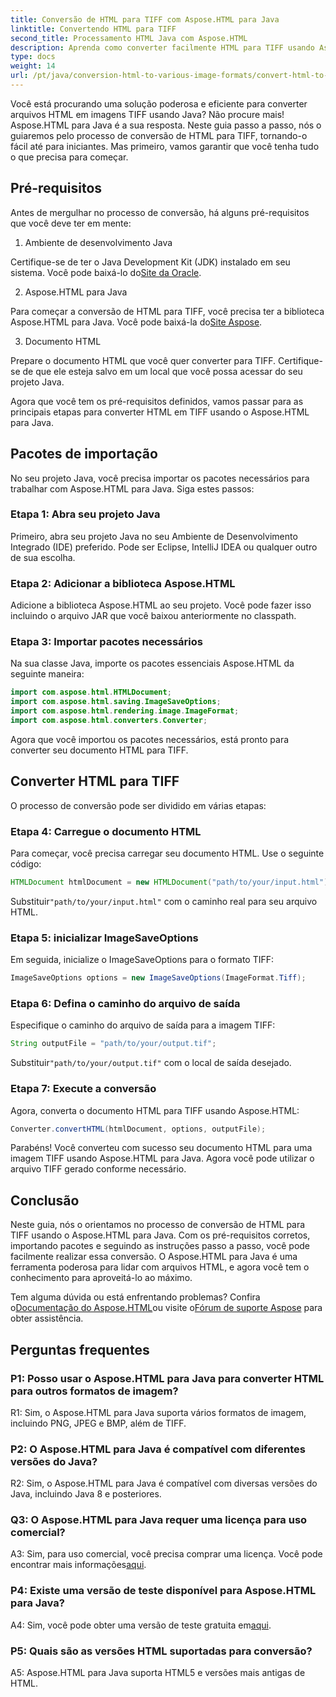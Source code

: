 ```yaml
---
title: Conversão de HTML para TIFF com Aspose.HTML para Java
linktitle: Convertendo HTML para TIFF
second_title: Processamento HTML Java com Aspose.HTML
description: Aprenda como converter facilmente HTML para TIFF usando Aspose.HTML para Java. Guia passo a passo para manuseio eficiente de documentos.
type: docs
weight: 14
url: /pt/java/conversion-html-to-various-image-formats/convert-html-to-tiff/
---
```

Você está procurando uma solução poderosa e eficiente para converter arquivos HTML em imagens TIFF usando Java? Não procure mais! Aspose.HTML para Java é a sua resposta. Neste guia passo a passo, nós o guiaremos pelo processo de conversão de HTML para TIFF, tornando-o fácil até para iniciantes. Mas primeiro, vamos garantir que você tenha tudo o que precisa para começar.

## Pré-requisitos

Antes de mergulhar no processo de conversão, há alguns pré-requisitos que você deve ter em mente:

1. Ambiente de desenvolvimento Java

 Certifique-se de ter o Java Development Kit (JDK) instalado em seu sistema. Você pode baixá-lo do[Site da Oracle](https://www.oracle.com/java/technologies/javase-downloads.html).

2. Aspose.HTML para Java

 Para começar a conversão de HTML para TIFF, você precisa ter a biblioteca Aspose.HTML para Java. Você pode baixá-la do[Site Aspose](https://releases.aspose.com/html/java/).

3. Documento HTML

Prepare o documento HTML que você quer converter para TIFF. Certifique-se de que ele esteja salvo em um local que você possa acessar do seu projeto Java.

Agora que você tem os pré-requisitos definidos, vamos passar para as principais etapas para converter HTML em TIFF usando o Aspose.HTML para Java.

## Pacotes de importação

No seu projeto Java, você precisa importar os pacotes necessários para trabalhar com Aspose.HTML para Java. Siga estes passos:

### Etapa 1: Abra seu projeto Java

Primeiro, abra seu projeto Java no seu Ambiente de Desenvolvimento Integrado (IDE) preferido. Pode ser Eclipse, IntelliJ IDEA ou qualquer outro de sua escolha.

### Etapa 2: Adicionar a biblioteca Aspose.HTML

Adicione a biblioteca Aspose.HTML ao seu projeto. Você pode fazer isso incluindo o arquivo JAR que você baixou anteriormente no classpath.

### Etapa 3: Importar pacotes necessários

Na sua classe Java, importe os pacotes essenciais Aspose.HTML da seguinte maneira:

```java
import com.aspose.html.HTMLDocument;
import com.aspose.html.saving.ImageSaveOptions;
import com.aspose.html.rendering.image.ImageFormat;
import com.aspose.html.converters.Converter;
```

Agora que você importou os pacotes necessários, está pronto para converter seu documento HTML para TIFF.

## Converter HTML para TIFF

O processo de conversão pode ser dividido em várias etapas:

### Etapa 4: Carregue o documento HTML

Para começar, você precisa carregar seu documento HTML. Use o seguinte código:

```java
HTMLDocument htmlDocument = new HTMLDocument("path/to/your/input.html");
```

 Substituir`"path/to/your/input.html"` com o caminho real para seu arquivo HTML.

### Etapa 5: inicializar ImageSaveOptions

Em seguida, inicialize o ImageSaveOptions para o formato TIFF:

```java
ImageSaveOptions options = new ImageSaveOptions(ImageFormat.Tiff);
```

### Etapa 6: Defina o caminho do arquivo de saída

Especifique o caminho do arquivo de saída para a imagem TIFF:

```java
String outputFile = "path/to/your/output.tif";
```

 Substituir`"path/to/your/output.tif"` com o local de saída desejado.

### Etapa 7: Execute a conversão

Agora, converta o documento HTML para TIFF usando Aspose.HTML:

```java
Converter.convertHTML(htmlDocument, options, outputFile);
```

Parabéns! Você converteu com sucesso seu documento HTML para uma imagem TIFF usando Aspose.HTML para Java. Agora você pode utilizar o arquivo TIFF gerado conforme necessário.

## Conclusão

Neste guia, nós o orientamos no processo de conversão de HTML para TIFF usando o Aspose.HTML para Java. Com os pré-requisitos corretos, importando pacotes e seguindo as instruções passo a passo, você pode facilmente realizar essa conversão. O Aspose.HTML para Java é uma ferramenta poderosa para lidar com arquivos HTML, e agora você tem o conhecimento para aproveitá-lo ao máximo.

 Tem alguma dúvida ou está enfrentando problemas? Confira o[Documentação do Aspose.HTML](https://reference.aspose.com/html/java/)ou visite o[Fórum de suporte Aspose](https://forum.aspose.com/) para obter assistência.

## Perguntas frequentes

### P1: Posso usar o Aspose.HTML para Java para converter HTML para outros formatos de imagem?

R1: Sim, o Aspose.HTML para Java suporta vários formatos de imagem, incluindo PNG, JPEG e BMP, além de TIFF.

### P2: O Aspose.HTML para Java é compatível com diferentes versões do Java?

R2: Sim, o Aspose.HTML para Java é compatível com diversas versões do Java, incluindo Java 8 e posteriores.

### Q3: O Aspose.HTML para Java requer uma licença para uso comercial?

 A3: Sim, para uso comercial, você precisa comprar uma licença. Você pode encontrar mais informações[aqui](https://purchase.aspose.com/buy).

### P4: Existe uma versão de teste disponível para Aspose.HTML para Java?

 A4: Sim, você pode obter uma versão de teste gratuita em[aqui](https://releases.aspose.com/html/java).

### P5: Quais são as versões HTML suportadas para conversão?

A5: Aspose.HTML para Java suporta HTML5 e versões mais antigas de HTML.
